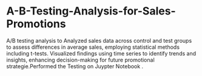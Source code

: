 # A-B-Testing-Analysis-for-Sales-Promotions
A/B testing analysis to  Analyzed sales data across control and test groups to assess differences in average sales, employing statistical methods including t-tests. Visualized findings using time series to identify trends and insights, enhancing decision-making for future promotional strategie.Performed the Testing on Juypter Notebook .
